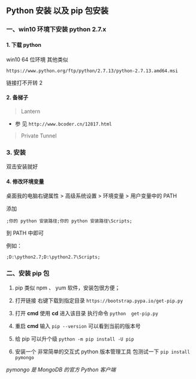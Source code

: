 ﻿---
data: 2017-04-16 18:40
layout: default
---
## Python 安装 以及 pip 包安装

### 一、win10 环境下安装 python 2.7.x

####  1. 下载 python

win10 64 位环境 其他类似

``` https://www.python.org/ftp/python/2.7.13/python-2.7.13.amd64.msi ```

链接打不开转 2

#### 2. 备梯子  
 > Lantern
 * 参 见
 ``` http://www.bcoder.cn/12817.html ```

 > Private Tunnel

### 3. 安装

 双击安装就好

#### **4.**  修改环境变量   

 桌面我的电脑右键属性 > 高级系统设置 > 环境变量 > 用户变量中的 PATH

 添加

 ``` ;你的 python 安装路径;你的 python 安装路径\Scripts; ```

到 PATH 中即可

例如：

  ``` ;D:\python2.7;D:\python2.7\Scripts; ```

### 二、安装 pip 包

1. pip 类似 npm 、 yum 软件，安装包很方便；

2. 打开链接
右键下载到指定目录
``` https://bootstrap.pypa.io/get-pip.py ```

3. 打开 **cmd** 使用 **cd** 进入该目录 执行命令
``` python  get-pip.py  ```

4. 重启 **cmd** 输入
```pip --version```
可以看到当前的版本号

5. 给 pip 可以升个级
```python -m pip install -U pip```

6. 安装一个 非常简单的交互式 python 版本管理工具 包测试一下
```pip install pymongo```

*pymongo 是 MongoDB 的官方 Python 客户端*
